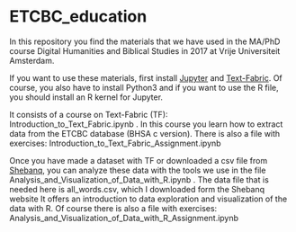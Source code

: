 # ETCBC_education

In this repository you find the materials that we have used in the MA/PhD course Digital Humanities and Biblical Studies in 2017 at 
Vrije Universiteit Amsterdam.

If you want to use these materials, first install [Jupyter](https://jupyter.org) and [Text-Fabric](https://github.com/Dans-labs/text-fabric/wiki). Of course, you also have to install Python3 and if you want to use the R file, you should install an R kernel for Jupyter.

It consists of a course on Text-Fabric (TF): Introduction_to_Text_Fabric.ipynb . In this course you learn how to extract data from the ETCBC database (BHSA c version). 
There is also a file with exercises: Introduction_to_Text_Fabric_Assignment.ipynb

Once you have made a dataset with TF or downloaded a csv file from [Shebanq](https://shebanq.ancient-data.org), you can analyze these data with the tools we use in the file Analysis_and_Visualization_of_Data_with_R.ipynb . 
The data file that is needed here is all_words.csv, which I downloaded form the Shebanq website It offers an introduction to data exploration and visualization of the data with R. 
Of course there is also a file with exercises: Analysis_and_Visualization_of_Data_with_R_Assignment.ipynb
